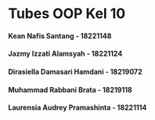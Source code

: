 # Tubes OOP Kel 10
#### Kean Nafis Santang - 18221148
#### Jazmy Izzati Alamsyah - 18221124
#### Dirasiella Damasari Hamdani - 18219072
#### Muhammad Rabbani Brata - 18219118
#### Laurensia Audrey Pramashinta - 18221114
